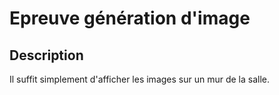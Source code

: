 # Epreuve génération d'image  

## Description 
Il suffit simplement d'afficher les images sur un mur de la salle.
